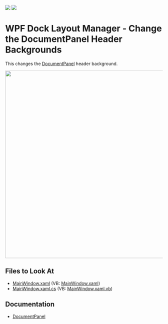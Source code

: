 <!-- default badges list -->
[![](https://img.shields.io/badge/Open_in_DevExpress_Support_Center-FF7200?style=flat-square&logo=DevExpress&logoColor=white)](https://supportcenter.devexpress.com/ticket/details/E4527)
[![](https://img.shields.io/badge/📖_How_to_use_DevExpress_Examples-e9f6fc?style=flat-square)](https://docs.devexpress.com/GeneralInformation/403183)
<!-- default badges end -->
# WPF Dock Layout Manager - Change the DocumentPanel Header Backgrounds

This changes the [DocumentPanel](https://docs.devexpress.com/WPF/DevExpress.Xpf.Docking.DocumentPanel) header background.
  
<img src="https://user-images.githubusercontent.com/12169834/175339453-abef15bb-a3b6-4cdc-8771-744644756355.png" width=600px/>

<!-- default file list -->
## Files to Look At

* [MainWindow.xaml](./CS/ColoredTabs/MainWindow.xaml) (VB: [MainWindow.xaml](./VB/ColoredTabs/MainWindow.xaml))
* [MainWindow.xaml.cs](./CS/ColoredTabs/MainWindow.xaml.cs) (VB: [MainWindow.xaml.vb](./VB/ColoredTabs/MainWindow.xaml.vb))
<!-- default file list end -->

## Documentation

- [DocumentPanel](https://docs.devexpress.com/WPF/DevExpress.Xpf.Docking.DocumentPanel)
